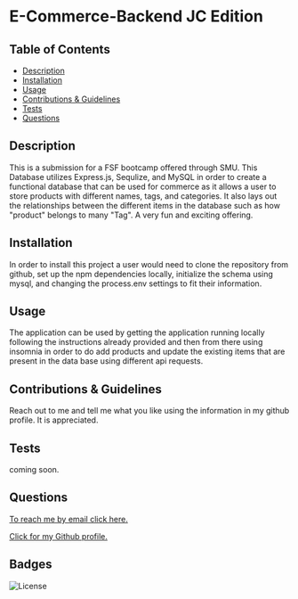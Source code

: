 # E-Commerce-Backend JC Edition


  ## Table of Contents

  - [Description](#description)
  - [Installation](#installInstructions)
  - [Usage](#usageInfo)
  - [Contributions & Guidelines](#contributorGuidelines)
  - [Tests](#testInstructions)
  - [Questions](#questions)

  ## Description 

  This is a submission for a FSF bootcamp offered through SMU. This Database utilizes Express.js, Sequlize, and MySQL in order to create a functional database that can be used for commerce as it allows a user to store products with different names, tags, and categories. It also lays out the relationships between the different items in the database such as how "product" belongs to many "Tag". A very fun and exciting offering.  


  ## Installation 

  In order to install this project a user would need to clone the repository from github, set up the npm dependencies locally, initialize the schema using mysql, and changing the process.env settings to fit their information.  


  ## Usage 

  The application can be used by getting the application running locally following the instructions already provided and then from there using insomnia in order to do add products and update the existing items that are present in the data base using different api requests. 


  ## Contributions & Guidelines 

  Reach out to me and tell me what you like using the information in my github profile. It is appreciated. 


  ## Tests 

  coming soon. 


  ## Questions 

  [To reach me by email click here.](mailto:jpcisneros411@github.com.com) 

  [Click for my Github profile.](https://github.com/https://github.com/jpcisneros411/E-Commerce-Backend) 


  ## Badges 

  
  ![License](https://img.shields.io/badge/license-MIT-blue.svg) 

